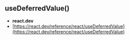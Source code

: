 ## useDeferredValue()

  * **react.dev**
  * [https://react.dev/reference/react/useDeferredValue](https://react.dev/reference/react/useDeferredValue)
